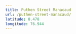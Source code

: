 ```yaml
---
title: Puthen Street Manacaud
url: /puthen-street-manacaud/
latitude: 8.478
longitude: 76.944
---
```

